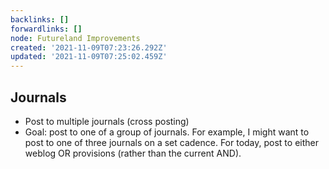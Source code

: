 ```yaml
---
backlinks: []
forwardlinks: []
node: Futureland Improvements
created: '2021-11-09T07:23:26.292Z'
updated: '2021-11-09T07:25:02.459Z'
---
```

## Journals 

- Post to multiple journals (cross posting)
- Goal: post to one of a group of journals. For example, I might want to post to one of three journals on a set cadence. For today, post to either weblog OR provisions (rather than the current AND). 
